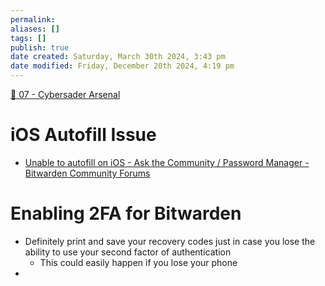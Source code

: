 ```yaml
---
permalink:
aliases: []
tags: []
publish: true
date created: Saturday, March 30th 2024, 3:43 pm
date modified: Friday, December 20th 2024, 4:19 pm
---
```


[📁 07 - Cybersader Arsenal](../../📁%2007%20-%20Cybersader%20Arsenal/📁%2007%20-%20Cybersader%20Arsenal.md)

# iOS Autofill Issue

- [Unable to autofill on iOS - Ask the Community / Password Manager - Bitwarden Community Forums](https://community.bitwarden.com/t/unable-to-autofill-on-ios/51041/7)

# Enabling 2FA for Bitwarden

- Definitely print and save your recovery codes just in case you lose the ability to use your second factor of authentication
	- This could easily happen if you lose your phone
- 

